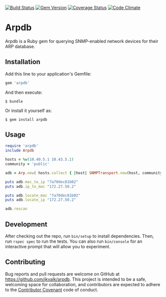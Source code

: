 [![Build Status](https://travis-ci.org/jkvalk/arpdb.svg?branch=master)](https://travis-ci.org/jkvalk/arpdb)
[![Gem Version](https://badge.fury.io/rb/arpdb.svg)](http://badge.fury.io/rb/arpdb)
[![Coverage Status](https://coveralls.io/repos/jkvalk/arpdb/badge.svg?branch=master)](https://coveralls.io/r/jkvalk/arpdb?branch=master)
[![Code Climate](https://codeclimate.com/github/jkvalk/arpdb/badges/gpa.svg)](https://codeclimate.com/github/jkvalk/arpdb)

# Arpdb

Arpdb is a Ruby gem for querying SNMP-enabled network devices for their ARP database. 

## Installation

Add this line to your application's Gemfile:

```ruby
gem 'arpdb'
```

And then execute:

    $ bundle

Or install it yourself as:

    $ gem install arpdb

## Usage
```ruby
require 'arpdb'
include Arpdb

hosts = %w(10.40.5.1 10.43.5.1)
community = 'public'

adb = Arp.new( hosts.collect { |host| SNMPTransport.new(host, community) } ).scan

puts adb.mac_to_ip "7a70dec81b02"
puts adb.ip_to_mac "172.27.50.2"

puts adb.locate_mac "7a70dec81b02"
puts adb.locate_ip "172.27.50.2"

adb.rescan

```

## Development

After checking out the repo, run `bin/setup` to install dependencies. Then, run `rspec spec` to run the tests. You can also run `bin/console` for an interactive prompt that will allow you to experiment.

## Contributing

Bug reports and pull requests are welcome on GitHub at https://github.com/jkvalk/arpdb. This project is intended to be a safe, welcoming space for collaboration, and contributors are expected to adhere to the [Contributor Covenant](contributor-covenant.org) code of conduct.

